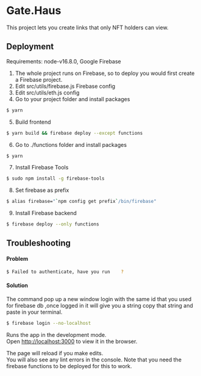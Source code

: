 # Gate.Haus

This project lets you create links that only NFT holders can view.  

## Deployment

Requirements: node-v16.8.0, Google Firebase

1. The whole project runs on Firebase, so to deploy you would first create a Firebase project.
2. Edit src/utils/firebase.js Firebase config
3. Edit src/utils/eth.js config
4. Go to your project folder and install packages 
```bash
$ yarn
```
5. Build frontend 
```bash
$ yarn build && firebase deploy --except functions
```
6. Go to ./functions folder and install packages
```bash
$ yarn
```
7. Install Firebase Tools 
```bash
$ sudo npm install -g firebase-tools
```
8. Set firebase as prefix 
```bash
$ alias firebase="`npm config get prefix`/bin/firebase"
```
9. Install Firebase backend
```bash
$ firebase deploy --only functions 
```

## Troubleshooting

#### Problem
```bash
$ Failed to authenticate, have you run    ?
```
#### Solution
The command pop up a new window login with the same id that you used for firebase db ,once logged in it will give you a string copy that string and paste in your terminal.
```bash
$ firebase login --no-localhost
```


Runs the app in the development mode.\
Open [http://localhost:3000](http://localhost:3000) to view it in the browser.

The page will reload if you make edits.\
You will also see any lint errors in the console.
Note that you need the firebase functions to be deployed for this to work.
